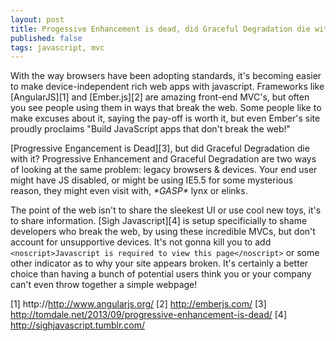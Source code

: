 ```yaml
---
layout: post
title: Progessive Enhancement is dead, did Graceful Degradation die with it?
published: false
tags: javascript, mvc
---
```


With the way browsers have been adopting standards, it's becoming easier to make device-independent rich web apps with javascript. 
Frameworks like [AngularJS][1] and [Ember.js][2] are amazing front-end MVC's, but often you see people using them in ways that break the web.
Some people like to make excuses about it, saying the pay-off is worth it, but even Ember's site proudly proclaims "Build JavaScript apps that don't break the web!"

[Progressive Engancement is Dead][3], but did Graceful Degradation die with it?
Progressive Enhancement and Graceful Degradation are two ways of looking at the same problem: legacy browsers &amp; devices.
Your end user might have JS disabled, or might be using IE5.5 for some mysterious reason, they might even visit with, _\*GASP\*_ lynx or elinks.

The point of the web isn't to share the sleekest UI or use cool new toys, it's to share information.
[Sigh Javascript][4] is setup specificially to shame developers who break the web, by using these incredible MVCs, but don't account for unsupportive devices.
It's not gonna kill you to add `<noscript>Javascript is required to view this page</noscript>` or some other indicator as to why your site appears broken.
It's certainly a better choice than having a bunch of potential users think you or your company can't even throw together a simple webpage!

[1] http://http://www.angularjs.org/
[2] http://emberjs.com/
[3] http://tomdale.net/2013/09/progressive-enhancement-is-dead/
[4] http://sighjavascript.tumblr.com/

